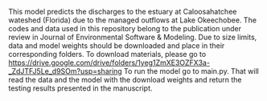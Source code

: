 This model predicts the discharges to the estuary at Caloosahatchee wateshed (Florida) due to the managed outflows at Lake Okeechobee. 
The codes and data used in this repository belong to the publication under review in Journal of Environmental Software & Modeling.
Due to size limits, data and model weights should be downloaded and place in their corresponding folders. To download materials, please go to https://drive.google.com/drive/folders/1yeg1ZmXE3OZFX3a-_ZdJTFJ5Le_d9SOm?usp=sharing
To run the model go to main.py. That will read the data and the model with the download weights and return the testing results presented in the manuscript.
